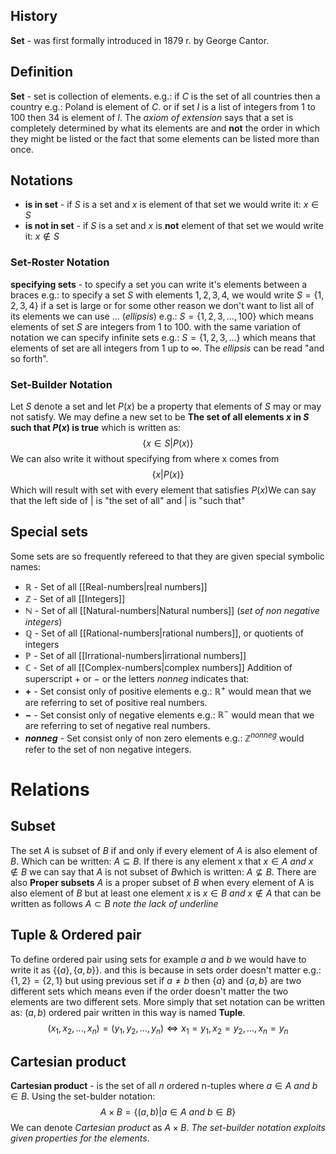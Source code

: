 ## History
**Set** - was first formally introduced in 1879 r. by George Cantor.
## Definition
**Set** - set is collection of elements. e.g.: if $C$ is the set of all countries then a country e.g.: Poland is element of $C$. or if set $I$ is a list of integers from $1$ to $100$ then $34$ is element of $I$. The *axiom of extension* says that a set is completely determined by what its elements are and **not** the order in which they might be listed or the fact that some elements can be listed more than once.
## Notations
- **is in set** - if $S$ is a set and $x$ is element of that set we would write it: $x \in S$
- **is not in set** - if $S$ is a set and $x$ is **not** element of that set we would write it: $x \notin S$
### Set-Roster Notation
**specifying sets** - to specify a set you can write it's elements between a braces e.g.: to specify a set $S$ with elements $1, 2, 3, 4,$ we would write $S = \{1,2,3,4\}$ if a set is large or for some other reason we don't want to list all of its elements we can use $...$ (*ellipsis*) e.g.: $S = \{1,2,3,...,100\}$ which means elements of set $S$ are integers from $1$ to $100$. with the same variation of notation we can specify infinite sets e.g.: $S = \{1,2,3,...\}$ which means that elements of set are all integers from $1$ up to $\infty$. The *ellipsis* can be read "and so forth".
### Set-Builder Notation
Let $S$ denote a set and let $P(x)$ be a property that elements of $S$ may or may not satisfy. We may define a new set to be **The set of all elements $x$ in $S$ such that $P(x)$ is true** which is written as:$$\{x \in S | P(x)\}$$We can also write it without specifying from where x comes from$$\{x | P(x)\}$$Which will result with set with every element that satisfies $P(x)$We can say that the left side of $|$ is "the set of all" and $|$ is "such that"
## Special sets
Some sets are so frequently refereed to that they are given special symbolic names:
- **$\mathbb{R}$** - Set of all [[Real-numbers|real numbers]]
- **$\mathbb{Z}$** - Set of all [[Integers]]
- **$\mathbb{N}$** - Set of all [[Natural-numbers|Natural numbers]] (*set of non negative integers*)
- **$\mathbb{Q}$** - Set of all [[Rational-numbers|rational numbers]], or quotients of integers
- **$\mathbb{P}$** - Set of all [[Irrational-numbers|irrational numbers]]
- **$\mathbb{C}$** - Set of all [[Complex-numbers|complex numbers]]
Addition of superscript $+$ or $-$ or the letters $nonneg$ indicates that:
- **$+$** - Set consist only of positive elements e.g.: $\mathbb{R}^+$ would mean that we are referring to set of positive real numbers.
- **$-$** - Set consist only of negative elements e.g.: $\mathbb{R}^-$ would mean that we are referring to set of negative real numbers.
- **$nonneg$** - Set consist only of non zero elements e.g.: $\mathbb{Z}^{nonneg}$ would refer to the set of non negative integers.
# Relations
## Subset
The set $A$ is subset of $B$ if and only if every element of $A$ is also element of $B$. Which can be written: $A \subseteq B$. If there is any element x that $x \in A\ and\ x \notin B$ we can say that $A$ is not subset of $B$which is written: $A \not\subseteq B$. There are also **Proper subsets** $A$ is a proper subset of $B$ when every element of A is also element of $B$ but at least one element $x$ is $x \in B\ and\ x \not\in A$ that can be written as follows $A \subset B$ *note the lack of underline*
## Tuple & Ordered pair
To define ordered pair using sets for example $a$ and $b$ we would have to write it as $\{\{a\}, \{a, b\}\}$. and this is because in sets order doesn't matter e.g.: $\{1,2\} = \{2,1\}$ but using previous set if $a \not= b$ then $\{a\}$ and $\{a,b\}$ are two different sets which means even if the order doesn't matter the two elements are two different sets. More simply that set notation can be written as: $(a,b)$ ordered pair written in this way is named **Tuple**. $$(x_1,x_2,...,x_n) = (y_1,y_2,...,y_n) \iff x_1 = y_1, x_2 = y_2, ... , x_n = y_n$$
## Cartesian product
**Cartesian product** - is the set of all $n$ ordered n-tuples where $a\in A\ and\ b\in B$. Using the set-bulder notation: $$A\times B = \{(a,b)|a\in A\ and \ b\in B\}$$We can denote *Cartesian product* as $A\times B$. *The set-builder notation exploits given properties for the elements*.